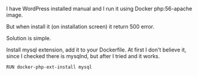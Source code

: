 I have WordPress installed manual and I run it using Docker php:56-apache image.

But when install it (on installation screen) it return 500 error.

Solution is simple.

Install mysql extension, add it to your Dockerfile. At first I don't believe it, since I checked there is mysqlnd, but after I tried and it works.

```
RUN docker-php-ext-install mysql
```
